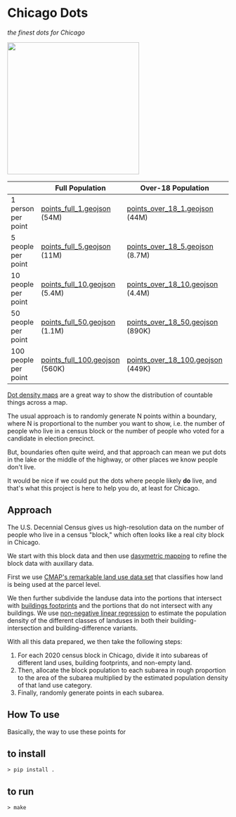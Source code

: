 # Chicago Dots
*the finest dots for Chicago*

<img src="https://user-images.githubusercontent.com/536941/218774150-04f2121d-d834-4eb7-8437-a384659d422c.png" height="300">


| | Full Population | Over-18 Population | Under-18 Population |
|-|-|-|-|
| 1 person per point | <a href="./points/points_full_1.geojson" download="points_full_1.geojson">points_full_1.geojson</a> (54M) | <a href="./points/points_over_18_1.geojson" download="points_over_18_1.geojson">points_over_18_1.geojson</a> (44M) | <a href="./points/points_under_18_1.geojson" download="points_under_18_1.geojson">points_under_18_1.geojson</a> (11M) |
| 5 people per point | <a href="./points/points_full_5.geojson" download="points_full_5.geojson">points_full_5.geojson</a> (11M) | <a href="./points/points_over_18_5.geojson" download="points_over_18_5.geojson">points_over_18_5.geojson</a> (8.7M) | <a href="./points/points_under_18_5.geojson" download="points_under_18_5.geojson">points_under_18_5.geojson</a> (2.2M) |
| 10 people per point | <a href="./points/points_full_10.geojson" download="points_full_10.geojson">points_full_10.geojson</a> (5.4M) | <a href="./points/points_over_18_10.geojson" download="points_over_18_10.geojson">points_over_18_10.geojson</a> (4.4M) | <a href="./points/points_under_18_10.geojson" download="points_under_18_10.geojson">points_under_18_10.geojson</a> (1.1M) |
| 50 people per point | <a href="./points/points_full_50.geojson" download="points_full_1.geojson">points_full_50.geojson</a> (1.1M) | <a href="./points/points_over_18_50.geojson" download="points_over_18_50.geojson">points_over_18_50.geojson</a> (890K) | <a href="./points/points_under_18_50.geojson" download="points_under_18_50.geojson">points_under_18_50.geojson</a> (221K) |
| 100 people per point | <a href="./points/points_full_100.geojson" download="points_full_100.geojson">points_full_100.geojson</a> (560K) | <a href="./points/points_over_18_100.geojson" download="points_over_18_100.geojson">points_over_18_100.geojson</a> (449K) | <a href="./points/points_under_18_100.geojson" download="points_under_18_100.geojson">points_under_18_100.geojson</a> (111K) |


[Dot density maps](https://en.wikipedia.org/wiki/Dot_distribution_map) are a great way to show the distribution of countable things across a map. 

The usual approach is to randomly generate N points within a boundary, where N is proportional to the number you want to show, i.e. the number of people who live in a census block or the number of people who voted for a candidate in election precinct.

But, boundaries often quite weird, and that approach can mean we put dots in the lake or the middle of the highway, or other places we know people don't live. 

It would be nice if we could put the dots where people likely **do** live, and that's what this project is here to help you do, at least for Chicago.

## Approach
The U.S. Decennial Census gives us high-resolution data on the number of people who live in a census "block," which often looks like a real city block in Chicago. 

We start with this block data and then use [dasymetric mapping](https://en.wikipedia.org/wiki/Dasymetric_map) to refine the block data with auxillary data.

First we use [CMAP's remarkable land use data set](https://www.cmap.illinois.gov/data/land-use) that classifies how land is being used at the parcel level.

We then further subdivide the landuse data into the portions that intersect with [buildings footprints](https://data.cityofchicago.org/Buildings/Building-Footprints-current-/hz9b-7nh8) and the portions that do not intersect with any buildings. We use [non-negative linear regression](https://en.wikipedia.org/wiki/Non-negative_least_squares) to estimate the population density of the different classes of landuses in both their building-intersection and building-difference variants.

With all this data prepared, we then take the following steps:

1. For each 2020 census block in Chicago, divide it into subareas of different land uses, building footprints, and non-empty land.
2. Then, allocate the block population to each subarea in rough proportion to the area of the subarea multiplied by the estimated population density of that land use category. 
3. Finally, randomly generate points in each subarea.

## How To use
Basically, the way to use these points for 


## to install
```console
> pip install .
```

## to run
```console
> make
```

